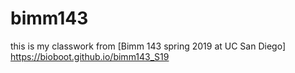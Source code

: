 # bimm143

this is my classwork from [Bimm 143 spring 2019 at UC San Diego] https://bioboot.github.io/bimm143_S19
